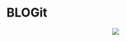 # BLOGit

<p align="center"> 
    <a href="https://youtu.be/YqW_rOa5Aq0" target="_blank">
    <img src="http://img.youtube.com/vi/YqW_rOa5Aq0/0.jpg"></img>
  </a>
</p>